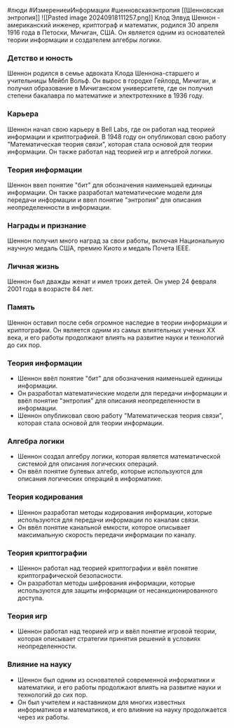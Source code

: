 #люди #ИзмерениеиИнформации #шенновскаяэнтропия
[[Шенновская энтропия]]
![[Pasted image 20240918111257.png]]
Клод Элвуд Шеннон - американский инженер, криптограф и математик, родился 30 апреля 1916 года в Петоски, Мичиган, США. Он является одним из основателей теории информации и создателем алгебры логики.

### Детство и юность

Шеннон родился в семье адвоката Клода Шеннона-старшего и учительницы Мейбл Вольф. Он вырос в городке Гейлорд, Мичиган, и получил образование в Мичиганском университете, где он получил степени бакалавра по математике и электротехнике в 1936 году.

### Карьера

Шеннон начал свою карьеру в Bell Labs, где он работал над теорией информации и криптографией. В 1948 году он опубликовал свою работу "Математическая теория связи", которая стала основой для теории информации. Он также работал над теорией игр и алгеброй логики.

### Теория информации

Шеннон ввел понятие "бит" для обозначения наименьшей единицы информации. Он также разработал математические модели для передачи информации и ввел понятие "энтропия" для описания неопределенности в информации.

### Награды и признание

Шеннон получил много наград за свои работы, включая Национальную научную медаль США, премию Киото и медаль Почета IEEE.

### Личная жизнь

Шеннон был дважды женат и имел троих детей. Он умер 24 февраля 2001 года в возрасте 84 лет.

### Память

Шеннон оставил после себя огромное наследие в теории информации и криптографии. Он является одним из самых влиятельных ученых XX века, и его работы продолжают влиять на развитие науки и технологий до сих пор.



### Теория информации

- Шеннон ввёл понятие "бит" для обозначения наименьшей единицы информации.
- Он разработал математические модели для передачи информации и ввёл понятие "энтропия" для описания неопределенности в информации.
- Шеннон опубликовал свою работу "Математическая теория связи", которая стала основой для теории информации.

### Алгебра логики

- Шеннон создал алгебру логики, которая является математической системой для описания логических операций.
- Он ввёл понятие булевых алгебр, которые используются для описания логических операций в информатике.

### Теория кодирования

- Шеннон разработал методы кодирования информации, которые используются для передачи информации по каналам связи.
- Он ввёл понятие канальной емкости, которое описывает максимальную скорость передачи информации по каналу.

### Теория криптографии

- Шеннон работал над теорией криптографии и ввёл понятие криптографической безопасности.
- Он разработал методы шифрования информации, которые используются для защиты информации от несанкционированного доступа.

### Теория игр

- Шеннон работал над теорией игр и ввёл понятие игровой теории, которая описывает стратегии принятия решений в условиях неопределенности.

### Влияние на науку

- Шеннон был одним из основателей современной информатики и математики, и его работы продолжают влиять на развитие науки и технологий до сих пор.
- Он был учителем и наставником для многих известных информатиков и математиков, и его влияние на науку продолжается через их работы.